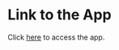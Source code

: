 # Link to the App
Click [here](https://midi-classifier-and-generator-app-demo.streamlit.app/) to access the app.